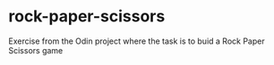 # rock-paper-scissors

Exercise from the Odin project where the task is to buid a Rock Paper Scissors game